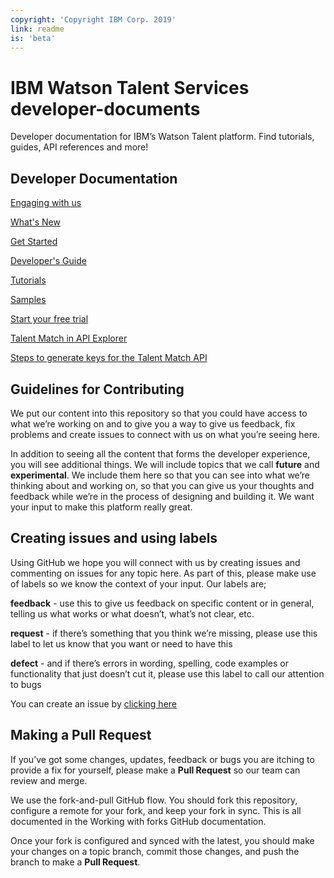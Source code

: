 ```yaml
---
copyright: 'Copyright IBM Corp. 2019'
link: readme
is: 'beta'
---
```


# IBM Watson Talent Services developer-documents

Developer documentation for IBM’s Watson Talent platform. Find tutorials, guides, API references and more!

## Developer Documentation

[Engaging with us](https://github.com/watson-talent-services/developer-documents/blob/master/get-started/engaging-with-us.md)

[What's New](https://github.com/watson-talent-services/developer-documents/blob/master/get-started/whats-new.md)

[Get Started](https://github.com/watson-talent-services/developer-documents/tree/master/get-started/get-started.md)

[Developer's Guide](https://github.com/watson-talent-services/developer-documents/tree/master/developer-guide)

[Tutorials](https://github.com/watson-talent-services/developer-documents/tree/master/tutorials)

[Samples](https://github.com/watson-talent-services/developer-documents/tree/master/samples)

[Start your free trial](https://www.ibm.com/us-en/marketplace/watson-talent-match/details)

[Talent Match in API Explorer](https://developer.ibm.com/api/view/watsontalent-prod:watson-talent-match:title-Watson_Talent_Match)

[Steps to generate keys for the Talent Match API](https://github.com/watson-talent-services/developer-documents/blob/master/developer-guide/v1-trial-reg-guide.md)

## Guidelines for Contributing

We put our content into this repository so that you could have access to what we’re working on and to give you a way to give us feedback, fix problems and create issues to connect with us on what you’re seeing here.

In addition to seeing all the content that forms the developer experience, you will see additional things. We will include topics that we call **future** and **experimental**. We include them here so that you can see into what we’re thinking about and working on, so that you can give us your thoughts and feedback while we’re in the process of designing and building it. We want your input to make this platform really great.

## Creating issues and using labels

Using GitHub we hope you will connect with us by creating issues and commenting on issues for any topic here. As part of this, please make use of labels so we know the context of your input. Our labels are;

**feedback** - use this to give us feedback on specific content or in general, telling us what works or what doesn’t, what’s not clear, etc.

**request** - if there’s something that you think we’re missing, please use this label to let us know that you want or need to have this

**defect** - and if there’s errors in wording, spelling, code examples or functionality that just doesn’t cut it, please use this label to call our attention to bugs

You can create an issue by [clicking here](https://github.com/watson-talent-services/developer-documents/issues)

## Making a Pull Request

If you’ve got some changes, updates, feedback or bugs you are itching to provide a fix for yourself, please make a **Pull Request** so our team can review and merge.

We use the fork-and-pull GitHub flow. You should fork this repository, configure a remote for your fork, and keep your fork in sync. This is all documented in the Working with forks GitHub documentation.

Once your fork is configured and synced with the latest, you should make your changes on a topic branch, commit those changes, and push the branch to make a **Pull Request**.

